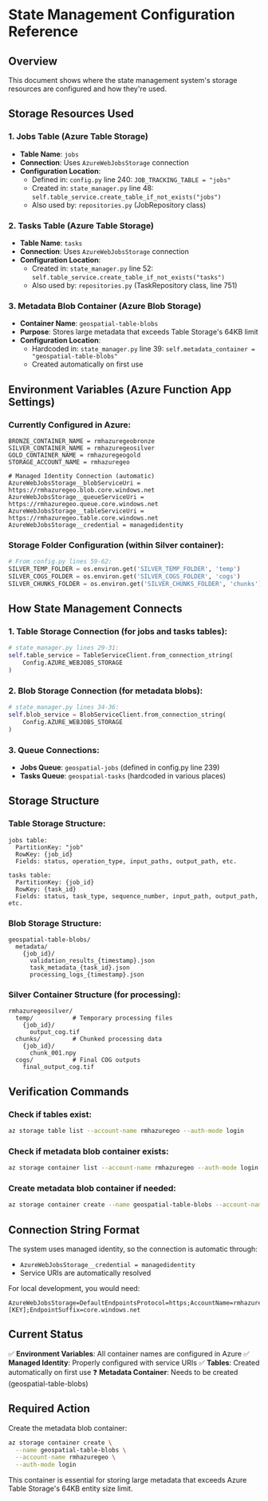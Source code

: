 # State Management Configuration Reference

## Overview
This document shows where the state management system's storage resources are configured and how they're used.

## Storage Resources Used

### 1. **Jobs Table** (Azure Table Storage)
- **Table Name**: `jobs`
- **Connection**: Uses `AzureWebJobsStorage` connection
- **Configuration Location**: 
  - Defined in: `config.py` line 240: `JOB_TRACKING_TABLE = "jobs"`
  - Created in: `state_manager.py` line 48: `self.table_service.create_table_if_not_exists("jobs")`
  - Also used by: `repositories.py` (JobRepository class)

### 2. **Tasks Table** (Azure Table Storage)
- **Table Name**: `tasks`
- **Connection**: Uses `AzureWebJobsStorage` connection
- **Configuration Location**:
  - Created in: `state_manager.py` line 52: `self.table_service.create_table_if_not_exists("tasks")`
  - Also used by: `repositories.py` (TaskRepository class, line 751)

### 3. **Metadata Blob Container** (Azure Blob Storage)
- **Container Name**: `geospatial-table-blobs`
- **Purpose**: Stores large metadata that exceeds Table Storage's 64KB limit
- **Configuration Location**:
  - Hardcoded in: `state_manager.py` line 39: `self.metadata_container = "geospatial-table-blobs"`
  - Created automatically on first use

## Environment Variables (Azure Function App Settings)

### Currently Configured in Azure:
```
BRONZE_CONTAINER_NAME = rmhazuregeobronze
SILVER_CONTAINER_NAME = rmhazuregeosilver  
GOLD_CONTAINER_NAME = rmhazuregeogold
STORAGE_ACCOUNT_NAME = rmhazuregeo

# Managed Identity Connection (automatic)
AzureWebJobsStorage__blobServiceUri = https://rmhazuregeo.blob.core.windows.net
AzureWebJobsStorage__queueServiceUri = https://rmhazuregeo.queue.core.windows.net
AzureWebJobsStorage__tableServiceUri = https://rmhazuregeo.table.core.windows.net
AzureWebJobsStorage__credential = managedidentity
```

### Storage Folder Configuration (within Silver container):
```python
# From config.py lines 59-62:
SILVER_TEMP_FOLDER = os.environ.get('SILVER_TEMP_FOLDER', 'temp')      # Default: temp/
SILVER_COGS_FOLDER = os.environ.get('SILVER_COGS_FOLDER', 'cogs')      # Default: cogs/
SILVER_CHUNKS_FOLDER = os.environ.get('SILVER_CHUNKS_FOLDER', 'chunks') # Default: chunks/
```

## How State Management Connects

### 1. Table Storage Connection (for jobs and tasks tables):
```python
# state_manager.py lines 29-31:
self.table_service = TableServiceClient.from_connection_string(
    Config.AZURE_WEBJOBS_STORAGE
)
```

### 2. Blob Storage Connection (for metadata blobs):
```python
# state_manager.py lines 34-36:
self.blob_service = BlobServiceClient.from_connection_string(
    Config.AZURE_WEBJOBS_STORAGE
)
```

### 3. Queue Connections:
- **Jobs Queue**: `geospatial-jobs` (defined in config.py line 239)
- **Tasks Queue**: `geospatial-tasks` (hardcoded in various places)

## Storage Structure

### Table Storage Structure:
```
jobs table:
  PartitionKey: "job"
  RowKey: {job_id}
  Fields: status, operation_type, input_paths, output_path, etc.

tasks table:
  PartitionKey: {job_id}
  RowKey: {task_id}
  Fields: status, task_type, sequence_number, input_path, output_path, etc.
```

### Blob Storage Structure:
```
geospatial-table-blobs/
  metadata/
    {job_id}/
      validation_results_{timestamp}.json
      task_metadata_{task_id}.json
      processing_logs_{timestamp}.json
```

### Silver Container Structure (for processing):
```
rmhazuregeosilver/
  temp/           # Temporary processing files
    {job_id}/
      output_cog.tif
  chunks/         # Chunked processing data
    {job_id}/
      chunk_001.npy
  cogs/           # Final COG outputs
    final_output_cog.tif
```

## Verification Commands

### Check if tables exist:
```bash
az storage table list --account-name rmhazuregeo --auth-mode login
```

### Check if metadata blob container exists:
```bash
az storage container list --account-name rmhazuregeo --auth-mode login --query "[?name=='geospatial-table-blobs']"
```

### Create metadata blob container if needed:
```bash
az storage container create --name geospatial-table-blobs --account-name rmhazuregeo --auth-mode login
```

## Connection String Format

The system uses managed identity, so the connection is automatic through:
- `AzureWebJobsStorage__credential = managedidentity`
- Service URIs are automatically resolved

For local development, you would need:
```
AzureWebJobsStorage=DefaultEndpointsProtocol=https;AccountName=rmhazuregeo;AccountKey=[KEY];EndpointSuffix=core.windows.net
```

## Current Status

✅ **Environment Variables**: All container names are configured in Azure
✅ **Managed Identity**: Properly configured with service URIs
✅ **Tables**: Created automatically on first use
❓ **Metadata Container**: Needs to be created (geospatial-table-blobs)

## Required Action

Create the metadata blob container:
```bash
az storage container create \
  --name geospatial-table-blobs \
  --account-name rmhazuregeo \
  --auth-mode login
```

This container is essential for storing large metadata that exceeds Azure Table Storage's 64KB entity size limit.